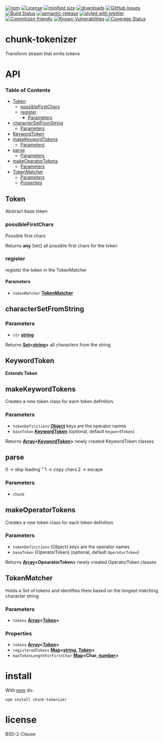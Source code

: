 [![npm](https://img.shields.io/npm/v/chunk-tokenizer.svg)](https://www.npmjs.com/package/chunk-tokenizer)
[![License](https://img.shields.io/badge/License-BSD%203--Clause-blue.svg)](https://opensource.org/licenses/BSD-3-Clause)
[![minified size](https://badgen.net/bundlephobia/min/chunk-tokenizer)](https://bundlephobia.com/result?p=chunk-tokenizer)
[![downloads](http://img.shields.io/npm/dm/chunk-tokenizer.svg?style=flat-square)](https://npmjs.org/package/chunk-tokenizer)
[![GitHub Issues](https://img.shields.io/github/issues/arlac77/chunk-tokenizer.svg?style=flat-square)](https://github.com/arlac77/chunk-tokenizer/issues)
[![Build Status](https://travis-ci.com/arlac77/chunk-tokenizer.svg?branch=master)](https://travis-ci.com/arlac77/chunk-tokenizer)
[![semantic-release](https://img.shields.io/badge/%20%20%F0%9F%93%A6%F0%9F%9A%80-semantic--release-e10079.svg)](https://github.com/arlac77/chunk-tokenizer.git)
[![styled with prettier](https://img.shields.io/badge/styled_with-prettier-ff69b4.svg)](https://github.com/prettier/prettier)
[![Commitizen friendly](https://img.shields.io/badge/commitizen-friendly-brightgreen.svg)](http://commitizen.github.io/cz-cli/)
[![Known Vulnerabilities](https://snyk.io/test/github/arlac77/chunk-tokenizer/badge.svg)](https://snyk.io/test/github/arlac77/chunk-tokenizer)
[![Coverage Status](https://coveralls.io/repos/arlac77/chunk-tokenizer/badge.svg)](https://coveralls.io/r/arlac77/chunk-tokenizer)

# chunk-tokenizer

Transform stream that emits tokens

# API

<!-- Generated by documentation.js. Update this documentation by updating the source code. -->

### Table of Contents

-   [Token](#token)
    -   [possibleFirstChars](#possiblefirstchars)
    -   [register](#register)
        -   [Parameters](#parameters)
-   [characterSetFromString](#charactersetfromstring)
    -   [Parameters](#parameters-1)
-   [KeywordToken](#keywordtoken)
-   [makeKeywordTokens](#makekeywordtokens)
    -   [Parameters](#parameters-2)
-   [parse](#parse)
    -   [Parameters](#parameters-3)
-   [makeOperatorTokens](#makeoperatortokens)
    -   [Parameters](#parameters-4)
-   [TokenMatcher](#tokenmatcher)
    -   [Parameters](#parameters-5)
    -   [Properties](#properties)

## Token

Abstract base token

### possibleFirstChars

Possible first chars

Returns **any** Set(<Number>) all possible first chars for the token

### register

register the token in the TokenMatcher

#### Parameters

-   `tokenMatcher` **[TokenMatcher](#tokenmatcher)** 

## characterSetFromString

### Parameters

-   `str` **[string](https://developer.mozilla.org/docs/Web/JavaScript/Reference/Global_Objects/String)** 

Returns **[Set](https://developer.mozilla.org/docs/Web/JavaScript/Reference/Global_Objects/Set)&lt;[string](https://developer.mozilla.org/docs/Web/JavaScript/Reference/Global_Objects/String)>** all characters from the string

## KeywordToken

**Extends Token**

## makeKeywordTokens

Creates a new token class for each token definition.

### Parameters

-   `tokenDefinitions` **[Object](https://developer.mozilla.org/docs/Web/JavaScript/Reference/Global_Objects/Object)** keys are the operator names
-   `baseToken` **[KeywordToken](#keywordtoken)**  (optional, default `KeywordToken`)

Returns **[Array](https://developer.mozilla.org/docs/Web/JavaScript/Reference/Global_Objects/Array)&lt;[KeywordToken](#keywordtoken)>** newly created KeywordToken classes

## parse

0 -> skip leading "
1 -> copy chars
2 -> escape

### Parameters

-   `chunk`  

## makeOperatorTokens

Creates a new token class for each token definition.

### Parameters

-   `tokenDefinitions`  {Object} keys are the operator names
-   `baseToken`  {OperatorToken} (optional, default `OperatorToken`)

Returns **[Array](https://developer.mozilla.org/docs/Web/JavaScript/Reference/Global_Objects/Array)&lt;OpearatorToken>** newly created OperatorToken classes

## TokenMatcher

Holds a Set of tokens and identifies them based on the longest matching character string

### Parameters

-   `tokens` **[Array](https://developer.mozilla.org/docs/Web/JavaScript/Reference/Global_Objects/Array)&lt;[Token](#token)>** 

### Properties

-   `tokens` **[Array](https://developer.mozilla.org/docs/Web/JavaScript/Reference/Global_Objects/Array)&lt;[Token](#token)>** 
-   `registeredTokens` **[Map](https://developer.mozilla.org/docs/Web/JavaScript/Reference/Global_Objects/Map)&lt;[string](https://developer.mozilla.org/docs/Web/JavaScript/Reference/Global_Objects/String), [Token](#token)>** 
-   `maxTokenLengthForFirstChar` **[Map](https://developer.mozilla.org/docs/Web/JavaScript/Reference/Global_Objects/Map)&lt;Char, [number](https://developer.mozilla.org/docs/Web/JavaScript/Reference/Global_Objects/Number)>** 

# install

With [npm](http://npmjs.org) do:

```shell
npm install chunk-tokenizer
```

# license

BSD-2-Clause

